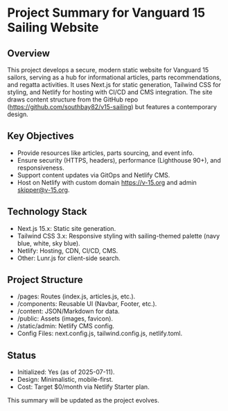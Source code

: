 # Project Summary for Vanguard 15 Sailing Website

## Overview
This project develops a secure, modern static website for Vanguard 15 sailors, serving as a hub for informational articles, parts recommendations, and regatta activities. It uses Next.js for static generation, Tailwind CSS for styling, and Netlify for hosting with CI/CD and CMS integration. The site draws content structure from the GitHub repo (https://github.com/southbay82/v15-sailing) but features a contemporary design.

## Key Objectives
- Provide resources like articles, parts sourcing, and event info.
- Ensure security (HTTPS, headers), performance (Lighthouse 90+), and responsiveness.
- Support content updates via GitOps and Netlify CMS.
- Host on Netlify with custom domain https://v-15.org and admin skipper@v-15.org.

## Technology Stack
- Next.js 15.x: Static site generation.
- Tailwind CSS 3.x: Responsive styling with sailing-themed palette (navy blue, white, sky blue).
- Netlify: Hosting, CDN, CI/CD, CMS.
- Other: Lunr.js for client-side search.

## Project Structure
- /pages: Routes (index.js, articles.js, etc.).
- /components: Reusable UI (Navbar, Footer, etc.).
- /content: JSON/Markdown for data.
- /public: Assets (images, favicon).
- /static/admin: Netlify CMS config.
- Config Files: next.config.js, tailwind.config.js, netlify.toml.

## Status
- Initialized: Yes (as of 2025-07-11).
- Design: Minimalistic, mobile-first.
- Cost: Target $0/month via Netlify Starter plan.

This summary will be updated as the project evolves.
